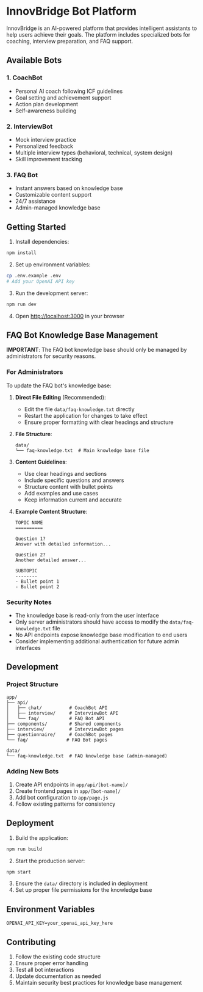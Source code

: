 # InnovBridge Bot Platform

InnovBridge is an AI-powered platform that provides intelligent assistants to help users achieve their goals. The platform includes specialized bots for coaching, interview preparation, and FAQ support.

## Available Bots

### 1. CoachBot
- Personal AI coach following ICF guidelines
- Goal setting and achievement support
- Action plan development
- Self-awareness building

### 2. InterviewBot
- Mock interview practice
- Personalized feedback
- Multiple interview types (behavioral, technical, system design)
- Skill improvement tracking

### 3. FAQ Bot
- Instant answers based on knowledge base
- Customizable content support
- 24/7 assistance
- Admin-managed knowledge base

## Getting Started

1. Install dependencies:
```bash
npm install
```

2. Set up environment variables:
```bash
cp .env.example .env
# Add your OpenAI API key
```

3. Run the development server:
```bash
npm run dev
```

4. Open [http://localhost:3000](http://localhost:3000) in your browser

## FAQ Bot Knowledge Base Management

**IMPORTANT**: The FAQ bot knowledge base should only be managed by administrators for security reasons.

### For Administrators

To update the FAQ bot's knowledge base:

1. **Direct File Editing** (Recommended):
   - Edit the file `data/faq-knowledge.txt` directly
   - Restart the application for changes to take effect
   - Ensure proper formatting with clear headings and structure

2. **File Structure**:
   ```
   data/
   └── faq-knowledge.txt  # Main knowledge base file
   ```

3. **Content Guidelines**:
   - Use clear headings and sections
   - Include specific questions and answers
   - Structure content with bullet points
   - Add examples and use cases
   - Keep information current and accurate

4. **Example Content Structure**:
   ```
   TOPIC NAME
   ==========

   Question 1?
   Answer with detailed information...

   Question 2?
   Another detailed answer...

   SUBTOPIC
   --------
   - Bullet point 1
   - Bullet point 2
   ```

### Security Notes

- The knowledge base is read-only from the user interface
- Only server administrators should have access to modify the `data/faq-knowledge.txt` file
- No API endpoints expose knowledge base modification to end users
- Consider implementing additional authentication for future admin interfaces

## Development

### Project Structure

```
app/
├── api/
│   ├── chat/          # CoachBot API
│   ├── interview/     # InterviewBot API
│   └── faq/           # FAQ Bot API
├── components/        # Shared components
├── interview/         # InterviewBot pages
├── questionnaire/     # CoachBot pages
└── faq/              # FAQ Bot pages

data/
└── faq-knowledge.txt  # FAQ knowledge base (admin-managed)
```

### Adding New Bots

1. Create API endpoints in `app/api/[bot-name]/`
2. Create frontend pages in `app/[bot-name]/`
3. Add bot configuration to `app/page.js`
4. Follow existing patterns for consistency

## Deployment

1. Build the application:
```bash
npm run build
```

2. Start the production server:
```bash
npm start
```

3. Ensure the `data/` directory is included in deployment
4. Set up proper file permissions for the knowledge base

## Environment Variables

```
OPENAI_API_KEY=your_openai_api_key_here
```

## Contributing

1. Follow the existing code structure
2. Ensure proper error handling
3. Test all bot interactions
4. Update documentation as needed
5. Maintain security best practices for knowledge base management